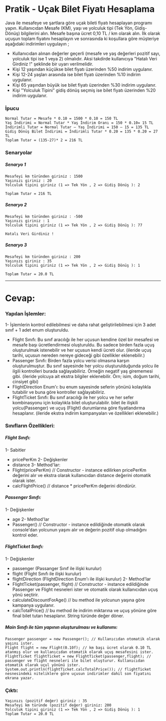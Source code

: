 # Pratik - Uçak Bilet Fiyatı Hesaplama

Java ile mesafeye ve şartlara göre uçak bileti fiyatı hesaplayan programı yapın. Kullanıcıdan Mesafe (KM), yaşı ve yolculuk tipi (Tek Yön, Gidiş-Dönüş) bilgilerini alın. Mesafe başına ücret 0,10 TL / km olarak alın. İlk olarak uçuşun toplam fiyatını hesaplayın ve sonrasında ki koşullara göre müşteriye aşağıdaki indirimleri uygulayın ;

- Kullanıcıdan alınan değerler geçerli (mesafe ve yaş değerleri pozitif sayı, yolculuk tipi ise 1 veya 2) olmalıdır. Aksi takdirde kullanıcıya "Hatalı Veri Girdiniz !" şeklinde bir uyarı verilmelidir.
- Kişi 12 yaşından küçükse bilet fiyatı üzerinden %50 indirim uygulanır.
- Kişi 12-24 yaşları arasında ise bilet fiyatı üzerinden %10 indirim uygulanır.
- Kişi 65 yaşından büyük ise bilet fiyatı üzerinden %30 indirim uygulanır.
- Kişi "Yolculuk Tipini" gidiş dönüş seçmiş ise bilet fiyatı üzerinden %20 indirim uygulanır.

### İpucu

    Normal Tutar = Mesafe * 0.10 = 1500 * 0.10 = 150 TL
    Yaş İndirimi = Normal Tutar * Yaş İndirim Oranı = 150 * 0.10= 15 TL
    İndirimli Tutar = Normal Tutar – Yaş İndirimi = 150 – 15 = 135 TL
    Gidiş Dönüş Bilet İndirimi = İndirimli Tutar * 0.20 = 135 * 0.20 = 27 TL
    Toplam Tutar = (135-27)* 2 = 216 TL

### Senaryolar

##### Senaryo 1

    Mesafeyi km türünden giriniz : 1500
    Yaşınızı giriniz : 20
    Yolculuk tipini giriniz (1 => Tek Yön , 2 => Gidiş Dönüş ): 2
    
    Toplam Tutar = 216 TL
##### Senaryo 2

    Mesafeyi km türünden giriniz : -500
    Yaşınızı giriniz : 1
    Yolculuk tipini giriniz (1 => Tek Yön , 2 => Gidiş Dönüş ): 77
    
    Hatalı Veri Girdiniz !
##### Senaryo 3

    Mesafeyi km türünden giriniz : 200
    Yaşınızı giriniz : 35
    Yolculuk tipini giriniz (1 => Tek Yön , 2 => Gidiş Dönüş ): 1
    
    Toplam Tutar = 20.0 TL

---

# Cevap:

### Yapılan İşlemler:

1- İşlemlerin kontrol edilebilmesi ve daha rahat geliştirilebilmesi için 3 adet sınıf + 1 adet enum oluşturuldu.

- Flight Sınıfı: Bu sınıf aracılığı ile her uçusun kendine özel bir mesafesi ve mesafe başı ücretlendirmesi oluşturuldu. Bu sadece birden fazla uçuş oluşturulmak istenebilir ve her uçusun kendi ücreti olur. (ileride uçuş tarihi, uçusun nereden nereye gideceği gibi özellikler eklenebilir.)
- Passenger Sınıfı: Birden fazla yolcu verisi olmasına karşın oluşturulmuştur. Bu sınıf sayesinde her yolcu oluşturulduğunda yolcu ile ilgili kontrolleri burada sağlayabiliriz. Örneğin negatif yaş girememesi gibi. (ileride yolcuya ait ekstra bilgiler eklenebilir. Örn; isim, doğum tarihi, cinsiyet gibi)
- FlightDirection Enum'ı: bu enum sayesinde seferin yönünü kolaylıkla tutabilir ve buna göre kontroller sağlayabiliriz.
- FlightTicket Sınıfı: Bu sınıf aracılığı ile her yolcu ve her sefer kombinasyonu için kolaylıkla bilet oluşturulabilir. bilet ile ilişkili yolcu(Passenger) ve uçuş (Flight) durumlarına göre fiyatlandırma hesaplanır. (ileride ekstra indirim kampanyaları ve özellikleri eklenebilir.)

### Sınıfların Özellikleri:
##### Flight Sınıfı:
1- Sabitler
- pricePerKm
2- Değişkenler
- distance
3- Method'lar:
- Flight(pricePerKm) // Constructor - instance edilirken pricePerKm değerini alır ve ekstra olarak kullanıcıdan distance değerini otomatik olarak ister.
- calcFlightPrice() // distance * pricePerKm değerini döndürür.

##### Passenger Sınıfı:
1- Değişkenler
- age
2- Method'lar
- Passenger() // Constructor - instance edildiğinde otomatik olarak console'dan yolcunun yaşını alır ve değerin pozitif olup olmadığını kontrol eder.

##### FlightTicket Sınıfı:
1- Değişkenler
- passenger (Passanger Sınıf ile ilişki kurulur)
- flight (Flight Sınıfı ile ilişki kurulur)
- flightDirection (FlightDirection Enum'ı ile ilişki kurulur)
2- Method'lar
- FlightTicket(passenger, flight) // Constructor - instance edildiğinde Passenger ve Flight nesneleri ister ve otomatik olarak kullanıcıdan uçuş yönü seçtirir.
- calculateDiscountForAge() // bu method ile yolcunun yaşına göre kampanya uygulanır.
- calcTotalPrice() // bu method ile indirim miktarına ve uçuş yönüne göre final bilet tutarı hesaplanır. String türünde değer döner.

##### Main Sınıfı ile tüm yapının oluşturulması ve kullanımı:
    Passenger passenger = new Passenger(); // Kullanıcıdan otomatik olarak yaşını ister.
    Flight flight = new Flight(0.10f); // km başı ücret olarak 0.10 TL atanmış olur ve kullanıcıdan otomatik olarak uçuş mesafesini ister.
    FlightTicket flightTicket = new FlightTicket(passenger,flight); // passenger ve flight nesneleri ile bilet oluşturur. Kullanıcıdan otomatik olarak uçul yönünü ister.
    System.out.println(flightTicket.calcTotalPrice()); // flightTicket nesnesindeki niteliklere göre uçusun indirimler dahil son fiyatını ekrana yazar.




### Çıktı:
    Yaşınızı (pozitif değer) giriniz : 35
    Mesafeyi km türünde (pozitif değer) giriniz: 200
    Yolculuk tipini giriniz (1 => Tek Yön , 2 => Gidiş Dönüş ): 1
    Toplam Tutar = 20.0 TL